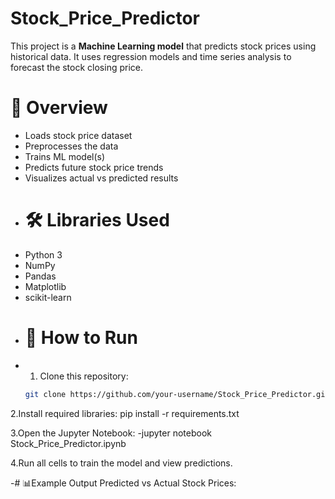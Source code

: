 # Stock_Price_Predictor
This project is a **Machine Learning model** that predicts stock prices using historical data. It uses regression models and time series analysis to forecast the stock closing price.
# 🔹 Overview 
- Loads stock price dataset  
- Preprocesses the data  
- Trains ML model(s)  
- Predicts future stock price trends  
- Visualizes actual vs predicted results
- # 🛠️ Libraries Used
- Python 3  
- NumPy  
- Pandas  
- Matplotlib  
- scikit-learn
- # 🚀 How to Run
- 1. Clone this repository:  
   ```bash
   git clone https://github.com/your-username/Stock_Price_Predictor.git
   
 2.Install required libraries:
    pip install -r requirements.txt
   
 3.Open the Jupyter Notebook:
   -jupyter notebook Stock_Price_Predictor.ipynb

 4.Run all cells to train the model and view predictions.   
 
 -# 📊Example Output
   Predicted vs Actual Stock Prices:
